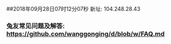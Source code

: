 ##2018年09月28日07时12分07秒 新址: 104.248.28.43
### 兔友常见问题及解答: https://github.com/wanggonging/d/blob/w/FAQ.md
